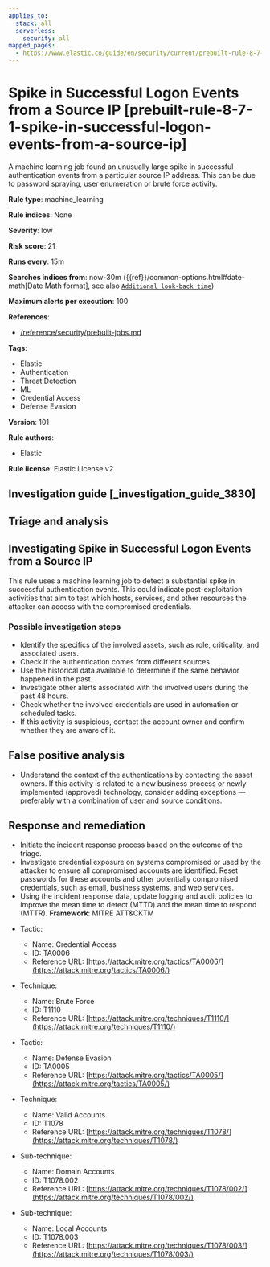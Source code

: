 ```yaml
---
applies_to:
  stack: all
  serverless:
    security: all
mapped_pages:
  - https://www.elastic.co/guide/en/security/current/prebuilt-rule-8-7-1-spike-in-successful-logon-events-from-a-source-ip.html
---
```


# Spike in Successful Logon Events from a Source IP [prebuilt-rule-8-7-1-spike-in-successful-logon-events-from-a-source-ip]

A machine learning job found an unusually large spike in successful authentication events from a particular source IP address. This can be due to password spraying, user enumeration or brute force activity.

**Rule type**: machine_learning

**Rule indices**: None

**Severity**: low

**Risk score**: 21

**Runs every**: 15m

**Searches indices from**: now-30m ({{ref}}/common-options.html#date-math[Date Math format], see also [`Additional look-back time`](docs-content://solutions/security/detect-and-alert/create-detection-rule.md#rule-schedule))

**Maximum alerts per execution**: 100

**References**:

* [/reference/security/prebuilt-jobs.md](/reference/prebuilt-jobs.md)

**Tags**:

* Elastic
* Authentication
* Threat Detection
* ML
* Credential Access
* Defense Evasion

**Version**: 101

**Rule authors**:

* Elastic

**Rule license**: Elastic License v2

## Investigation guide [_investigation_guide_3830]

## Triage and analysis

## Investigating Spike in Successful Logon Events from a Source IP

This rule uses a machine learning job to detect a substantial spike in successful authentication events. This could indicate post-exploitation activities that aim to test which hosts, services, and other resources the attacker can access with the compromised credentials.

### Possible investigation steps

- Identify the specifics of the involved assets, such as role, criticality, and associated users.
- Check if the authentication comes from different sources.
- Use the historical data available to determine if the same behavior happened in the past.
- Investigate other alerts associated with the involved users during the past 48 hours.
- Check whether the involved credentials are used in automation or scheduled tasks.
- If this activity is suspicious, contact the account owner and confirm whether they are aware of it.

## False positive analysis

- Understand the context of the authentications by contacting the asset owners. If this activity is related to a new business process or newly implemented (approved) technology, consider adding exceptions — preferably with a combination of user and source conditions.

## Response and remediation

- Initiate the incident response process based on the outcome of the triage.
- Investigate credential exposure on systems compromised or used by the attacker to ensure all compromised accounts are identified. Reset passwords for these accounts and other potentially compromised credentials, such as email, business systems, and web services.
- Using the incident response data, update logging and audit policies to improve the mean time to detect (MTTD) and the mean time to respond (MTTR).
**Framework**: MITRE ATT&CKTM

* Tactic:

    * Name: Credential Access
    * ID: TA0006
    * Reference URL: [https://attack.mitre.org/tactics/TA0006/](https://attack.mitre.org/tactics/TA0006/)

* Technique:

    * Name: Brute Force
    * ID: T1110
    * Reference URL: [https://attack.mitre.org/techniques/T1110/](https://attack.mitre.org/techniques/T1110/)

* Tactic:

    * Name: Defense Evasion
    * ID: TA0005
    * Reference URL: [https://attack.mitre.org/tactics/TA0005/](https://attack.mitre.org/tactics/TA0005/)

* Technique:

    * Name: Valid Accounts
    * ID: T1078
    * Reference URL: [https://attack.mitre.org/techniques/T1078/](https://attack.mitre.org/techniques/T1078/)

* Sub-technique:

    * Name: Domain Accounts
    * ID: T1078.002
    * Reference URL: [https://attack.mitre.org/techniques/T1078/002/](https://attack.mitre.org/techniques/T1078/002/)

* Sub-technique:

    * Name: Local Accounts
    * ID: T1078.003
    * Reference URL: [https://attack.mitre.org/techniques/T1078/003/](https://attack.mitre.org/techniques/T1078/003/)



